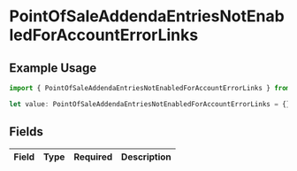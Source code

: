 # PointOfSaleAddendaEntriesNotEnabledForAccountErrorLinks

## Example Usage

```typescript
import { PointOfSaleAddendaEntriesNotEnabledForAccountErrorLinks } from "dwolla-typescript/models";

let value: PointOfSaleAddendaEntriesNotEnabledForAccountErrorLinks = {};
```

## Fields

| Field       | Type        | Required    | Description |
| ----------- | ----------- | ----------- | ----------- |